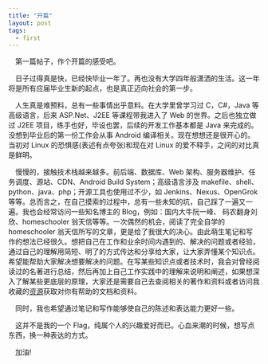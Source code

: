 ```yaml
---
title: "开篇"
layout: post
tags:
  - first
---
```


 第一篇帖子，作个开篇的感受吧。

 日子过得真是快，已经快毕业一年了。再也没有大学四年般潇洒的生活。这一年将是所有应届毕业生新的起点，也是真正迈向社会的第一步。

 人生真是难预料，总有一些事情出乎意料。在大学里曾学习过 C，C#，Java 等高级语言，后来 ASP.Net、J2EE 等课程带我进入了 Web 的世界。之后也独立做过 J2EE 项目，练手也好，毕设也罢，后续的开发工作基本都是 Java 来完成的。没想到毕业后的第一份工作会从事 Android 编译相关。现在想想还是很开心的。当初对 Linux 的恐惧感(表述有点夸张)和现在对 Linux 的爱不释手，之间的对比真是鲜明。

 慢慢的，接触技术栈越来越多。前后端、数据库、Web 架构、服务器维护、任务调度、源站、CDN、Android Build System；高级语言涉及 makefile、shell、python、java、php；开源工具也使用过不少，如 Jenkins、Nexus、OpenGrok 等等。总而言之，在自己摸索的过程中，总有一些未知的坑，自己踩了一遍又一遍。我也会经常访问一些知名博主的 Blog，例如：国内大牛阮一峰、 码农翻身刘欣、homeschooler 翁天信等等。一次偶然的机会，阅读了完全自学的 homeschooler 翁天信所写的文章，更是给了我很大的决心。由此萌生笔记和写作的想法已经很久。想把自己在工作和业余时间内遇到的、解决的问题或者经验，通过自己的理解用简短、明了的方式传达和分享给大家，让大家弄懂某个知识点。希望能帮助大家解决想要解决的问题。在写某些知识点或者技术时，我会对曾经阅读过的名著进行总结，然后再加上自己工作实践中的理解来说明和阐述，如果想深入了解某些更底层的原理，大家还是需要自己去查阅相关的著作和资料或者访问我收藏的[资源](/downloads/resource "Jeff-Duan.guthub.io/downloads/resource")获取对你有帮助的文档和资料。


 同时，我也希望通过笔记和写作能够使自己的陈述和表达能力更好一些。

 这并不是我的一个 Flag，纯属个人的兴趣爱好而已。心血来潮的时候，想写点东西，换一种表达的方式。

 加油!
